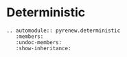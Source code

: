 # Deterministic

```{eval-rst}
.. automodule:: pyrenew.deterministic
   :members:
   :undoc-members:
   :show-inheritance:
```
